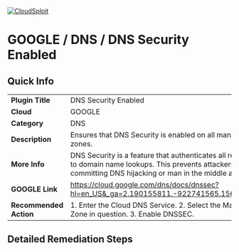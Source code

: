 [![CloudSploit](https://cloudsploit.com/img/logo-new-big-text-100.png "CloudSploit")](https://cloudsploit.com)

# GOOGLE / DNS / DNS Security Enabled

## Quick Info

| | |
|-|-|
| **Plugin Title** | DNS Security Enabled |
| **Cloud** | GOOGLE |
| **Category** | DNS |
| **Description** | Ensures that DNS Security is enabled on all managed zones. |
| **More Info** | DNS Security is a feature that authenticates all responses to domain name lookups. This prevents attackers from committing DNS hijacking or man in the middle attacks. |
| **GOOGLE Link** | https://cloud.google.com/dns/docs/dnssec?hl=en_US&_ga=2.190155811.-922741565.1560964300 |
| **Recommended Action** | 1. Enter the Cloud DNS Service. 2. Select the Managed Zone in question. 3. Enable DNSSEC. |

## Detailed Remediation Steps


